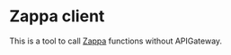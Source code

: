 # Zappa client
This is a tool to call [Zappa](https://github.com/Miserlou/Zappa) functions without APIGateway. 
